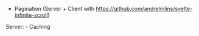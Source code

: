 - Pagination (Server + Client with https://github.com/andrelmlins/svelte-infinite-scroll)

Server:
    - Caching

